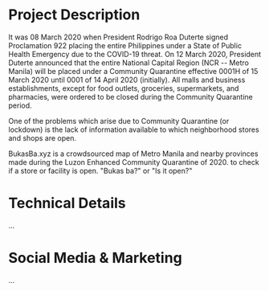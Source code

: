 # Project Description
It was 08 March 2020 when President Rodrigo Roa Duterte signed Proclamation 922 placing the entire Philippines under a State of Public Health Emergency due to the COVID-19 threat. On 12 March 2020, President Duterte announced that the entire National Capital Region (NCR -- Metro Manila) will be placed under a Community Quarantine effective 0001H of 15 March 2020 until 0001 of 14 April 2020 (initially). All malls and business establishments, except for food outlets, groceries, supermarkets, and pharmacies, were ordered to be closed during the Community Quarantine period.

One of the problems which arise due to Community Quarantine (or lockdown) is the lack of information available to which neighborhood stores and shops are open.

BukasBa.xyz is a crowdsourced map of Metro Manila and nearby provinces made during the Luzon Enhanced Community Quarantine of 2020. to check if a store or facility is open. "Bukas ba?" or "Is it open?"

# Technical Details
...

# Social Media & Marketing
...
